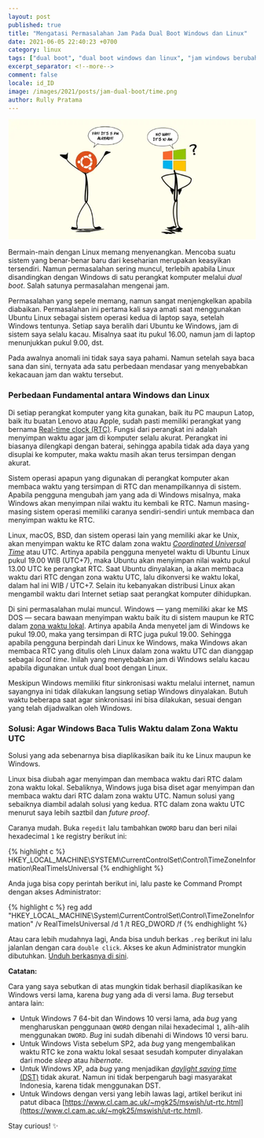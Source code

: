 ```yaml
---
layout: post
published: true
title: "Mengatasi Permasalahan Jam Pada Dual Boot Windows dan Linux"
date: 2021-06-05 22:40:23 +0700
category: linux
tags: ["dual boot", "dual boot windows dan linux", "jam windows berubah"]
excerpt_separator: <!--more-->
comment: false
locale: id_ID
image: /images/2021/posts/jam-dual-boot/time.png
author: Rully Pratama
---
```


![Ilustrasi Dual Boot Ubuntu Linux dan Windows](/images/2021/posts/jam-dual-boot/time.webp)

Bermain-main dengan Linux memang menyenangkan. Mencoba suatu sistem yang benar-benar baru dari keseharian merupakan keasyikan tersendiri. Namun permasalahan sering muncul, terlebih apabila Linux disandingkan dengan Windows di satu perangkat komputer melalui *dual boot*. Salah satunya permasalahan mengenai jam.
<!--more-->

Permasalahan yang sepele memang, namun sangat menjengkelkan apabila diabaikan. Permasalahan ini pertama kali saya amati saat menggunakan Ubuntu Linux sebagai sistem operasi kedua di laptop saya, setelah Windows tentunya. Setiap saya beralih dari Ubuntu ke Windows, jam di sistem saya selalu kacau. Misalnya saat itu pukul 16.00, namun jam di laptop menunjukkan pukul 9.00, dst.

Pada awalnya anomali ini tidak saya saya pahami. Namun setelah saya baca sana dan sini, ternyata ada satu perbedaan mendasar yang menyebabkan kekacauan jam dan waktu tersebut.

### Perbedaan Fundamental antara Windows dan Linux

Di setiap perangkat komputer yang kita gunakan, baik itu PC maupun Latop, baik itu buatan Lenovo atau Apple, sudah pasti memiliki perangkat yang bernama [Real-time clock (RTC)](https://en.wikipedia.org/wiki/Real-time_clock). Fungsi dari perangkat ini adalah menyimpan waktu agar jam di komputer selalu akurat. Perangkat ini biasanya dilengkapi dengan baterai, sehingga apabila tidak ada daya yang disuplai ke komputer, maka waktu masih akan terus tersimpan dengan akurat.

Sistem operasi apapun yang digunakan di perangkat komputer akan membaca waktu yang tersimpan di RTC dan menampilkannya di sistem. Apabila pengguna mengubah jam yang ada di Windows misalnya, maka Windows akan menyimpan nilai waktu itu kembali ke RTC. Namun masing-masing sistem operasi memiliki caranya sendiri-sendiri untuk membaca dan menyimpan waktu ke RTC.

Linux, macOS, BSD, dan sistem operasi lain yang memiliki akar ke Unix, akan menyimpan waktu ke RTC dalam zona waktu [*Coordinated Universal Time*](https://en.wikipedia.org/wiki/Coordinated_Universal_Time) atau UTC. Artinya apabila pengguna menyetel waktu di Ubuntu Linux pukul 19.00 WIB (UTC+7), maka Ubuntu akan menyimpan nilai waktu pukul 13.00 UTC ke perangkat RTC. Saat Ubuntu dinyalakan, ia akan membaca waktu dari RTC dengan zona waktu UTC, lalu dikonversi ke waktu lokal, dalam hal ini WIB / UTC+7. Selain itu kebanyakan distribusi Linux akan mengambil waktu dari Internet setiap saat perangkat komputer dihidupkan.

Di sini permasalahan mulai muncul. Windows — yang memiliki akar ke MS DOS — secara bawaan menyimpan waktu baik itu di sistem maupun ke RTC dalam [zona waktu lokal](https://devblogs.microsoft.com/oldnewthing/20040902-00/?p=37983). Artinya apabila Anda menyetel jam di Windows ke pukul 19.00, maka yang tersimpan di RTC juga pukul 19.00. Sehingga apabila pengguna berpindah dari Linux ke Windows, maka Windows akan membaca RTC yang ditulis oleh Linux dalam zona waktu UTC dan dianggap sebagai *local time*. Inilah yang menyebabkan jam di Windows selalu kacau apabila digunakan untuk dual boot dengan Linux.

Meskipun Windows memiliki fitur sinkronisasi waktu melalui internet, namun sayangnya ini tidak dilakukan langsung setiap Windows dinyalakan. Butuh waktu beberapa saat agar sinkronisasi ini bisa dilakukan, sesuai dengan yang telah dijadwalkan oleh Windows.

### Solusi: Agar Windows Baca Tulis Waktu dalam Zona Waktu UTC

Solusi yang ada sebenarnya bisa diaplikasikan baik itu ke Linux maupun ke Windows. 

Linux bisa diubah agar menyimpan dan membaca waktu dari RTC dalam zona waktu lokal. Sebaliknya, Windows juga bisa diset agar menyimpan dan membaca waktu dari RTC dalam zona waktu UTC. Namun solusi yang sebaiknya diambil adalah solusi yang kedua. RTC dalam zona waktu UTC menurut saya lebih saztbil dan *future proof*.

Caranya mudah. Buka `regedit` lalu tambahkan `DWORD` baru dan beri nilai hexadecimal `1` ke registry berikut ini:

{% highlight c %}
HKEY_LOCAL_MACHINE\SYSTEM\CurrentControlSet\Control\TimeZoneInformation\RealTimeIsUniversal
{% endhighlight %}

Anda juga bisa copy perintah berikut ini, lalu paste ke Command Prompt dengan akses Administrator:

{% highlight c %}
reg add "HKEY_LOCAL_MACHINE\System\CurrentControlSet\Control\TimeZoneInformation" /v RealTimeIsUniversal /d 1 /t REG_DWORD /f
{% endhighlight %}

Atau cara lebih mudahnya lagi, Anda bisa unduh berkas `.reg` berikut ini lalu jalanlan dengan cara `double click`. Akses ke akun Administrator mungkin dibutuhkan. [Unduh berkasnya di sini](/images/2021/posts/jam-dual-boot/windows_time_utc.reg).

**Catatan:**

Cara yang saya sebutkan di atas mungkin tidak berhasil diaplikasikan ke Windows versi lama, karena *bug* yang ada di versi lama. *Bug* tersebut antara lain:

* Untuk Windows 7 64-bit dan Windows 10 versi lama, ada *bug* yang mengharuskan penggunaan `QWORD` dengan nilai hexadecimal `1`, alih-alih menggunakan `DWORD`. *Bug* ini sudah dibenahi di Windows 10 versi baru.
* Untuk Windows Vista sebelum SP2, ada *bug* yang mengembalikan waktu RTC ke zona waktu lokal sesaat sesudah komputer dinyalakan dari mode *sleep* atau *hibernate*.
* Untuk Windows XP, ada *bug* yang menjadikan [*daylight saving time* (DST)](https://en.wikipedia.org/wiki/Daylight_saving_time) tidak akurat. Namun ini tidak berpengaruh bagi masyarakat Indonesia, karena tidak menggunakan DST.
* Untuk Windows dengan versi yang lebih lawas lagi, artikel berikut ini patut dibaca [https://www.cl.cam.ac.uk/~mgk25/mswish/ut-rtc.html](https://www.cl.cam.ac.uk/~mgk25/mswish/ut-rtc.html).

Stay curious! ✨
